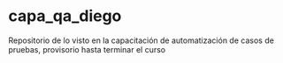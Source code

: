 # capa_qa_diego
Repositorio de lo visto en la capacitación de automatización de casos de pruebas, provisorio hasta terminar el curso
